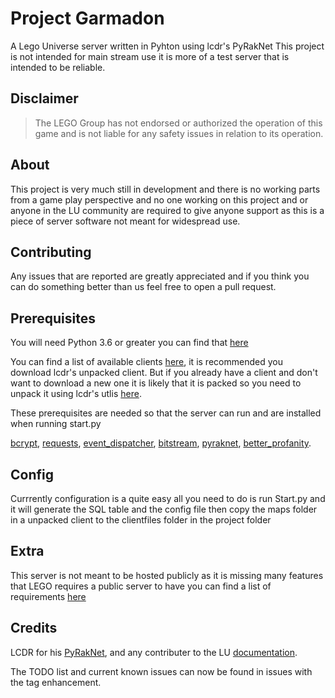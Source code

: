 # Project Garmadon
A Lego Universe server written in Pyhton using lcdr's PyRakNet
This project is not intended for main stream use it is more of a test server that is intended to be reliable.

## Disclaimer
> The LEGO Group has not endorsed or authorized the operation of this game and is not liable for any safety issues in relation to its operation.

## About
This project is very much still in development and there is no working parts from a game play perspective and no one working on this project and or anyone in the LU community are required to give anyone support as this is a piece of server software not meant for widespread use.

## Contributing 
Any issues that are reported are greatly appreciated and if you think you can do something better than us feel free to open a pull request.

## Prerequisites

You will need Python 3.6 or greater you can find that [here](https://www.python.org/downloads/)

You can find a list of available clients [here](https://docs.google.com/document/d/1XmHXWuUQqzUIOcv6SVVjaNBm4bFg9lnW4Pk1pllimEg), it is recommended you download lcdr's unpacked client. But if you already have a client and don't want to download a new one it is likely that it is packed so you need to unpack it using lcdr's utlis [here](https://bitbucket.org/lcdr/utils).

These prerequisites are needed so that the server can run and are installed when running start.py

[bcrypt](https://pypi.org/project/bcrypt/), [requests](https://pypi.org/project/requests/), [event_dispatcher](https://github.com/lcdr/py_event_dispatcher), [bitstream](https://github.com/lcdr/bitstream), [pyraknet](https://github.com/lcdr/pyraknet), [better_profanity](https://pypi.org/project/better-profanity/).

## Config
Currrently configuration is a quite easy all you need to do is run Start.py and it will generate the SQL table and the config file then copy the maps folder in a unpacked client to the clientfiles folder in the project folder

## Extra
This server is not meant to be hosted publicly as it is missing many features that LEGO requires a public server to have you can find a list of requirements [here](https://mega.nz/file/Jt1S1SYB#8wC8Ubqq8yQ4-4tVR1y7VrZEkCAUZuaNKjjeZQ6dhe8)

## Credits 
LCDR for his [PyRakNet](https://github.com/lcdr/pyraknet), and any contributer to the LU [documentation](https://docs.google.com/document/d/1v9GB1gNwO0C81Rhd4imbaLN7z-R0zpK5sYJMbxPP3Kc/edit#heading=h.q55eiu5cro7b). 

The TODO list and current known issues can now be found in issues with the tag enhancement.
